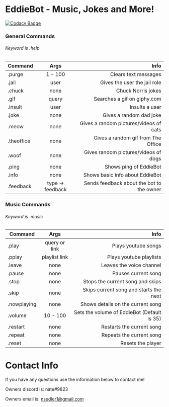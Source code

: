 # EddieBot - Music, Jokes and More!
[![Codacy Badge](https://api.codacy.com/project/badge/Grade/59808c6f32e943f580e9a26449a4d0f7)](https://www.codacy.com/app/nsedler1/EddieBot?utm_source=github.com&amp;utm_medium=referral&amp;utm_content=nsedler/EddieBot&amp;utm_campaign=Badge_Grade)

### General Commands

###### Keyword is .help

| Command        | Args           | Info  |
| ------------- |:-------------:| -----:|
| .purge | 1 - 100 | Clears text messages |
| .jail | user | Gives the user the jail role |
| .chuck | none | Chuck Norris jokes |
| .gif | query | Searches a gif on giphy.com |
| .insult | user | Insults a user |
| .joke | none | Gives a random dad joke |
| .meow | none | Gives a random pictures/videos of cats |
| .theoffice | none | Gives a random gif from The Office |
| .woof | none | Gives random pictures/videos of dogs |
| .ping | none | Shows ping of EddieBot |
| .info | none | Shows basic info about EddieBot |
| .feedback | type -> feedback | Sends feedback about the bot to the owner |

### Music Commands

###### Keyword is .music

| Command        | Args           | Info  |
| ------------- |:-------------:| -----:|
| .play | query or link | Plays youtube songs |
| .pplay | playlist link | Plays youtube playlists |
| .leave | none | Leaves the voice channel |
| .pause | none | Pauses current song |
| .stop | none |  Stops the current song and skips |
| .skip | none | Skips current song and starts the next |
| .nowplaying | none | Shows details on the current song |
| .volume | 10 - 100 | Sets the volume of EddieBot (Default is 35) |
| .restart | none | Restarts the current song |
| .repeat | none | Repeats the current song |
| .reset | none | Resets the player |

# Contact Info

If you have any questions use the information below to contact me!

Owners discord is: nate#9823 

Owners email is: nsedler1@gmail.com
